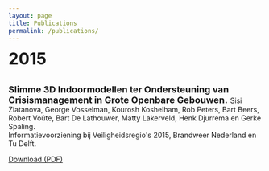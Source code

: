 ```yaml
---
layout: page
title: Publications
permalink: /publications/
---
```


<font size="6"><b>2015</b></font>

<br>

<font size="4">
<b>Slimme 3D Indoormodellen ter Ondersteuning van Crisismanagement in Grote Openbare Gebouwen.</b>
</font>
Sisi Zlatanova, George Vosselman, Kourosh Koshelham, Rob Peters, Bart Beers, Robert Voûte, Bart De Lathouwer, Matty Lakerveld, Henk Djurrema en Gerke Spaling.
<br>Informatievoorziening bij Veiligheidsregio's 2015, Brandweer Nederland en Tu Delft.

<a href="pdfs/2015/Slimme_3D_Indoormodellen.pdf">Download (PDF)</a>




